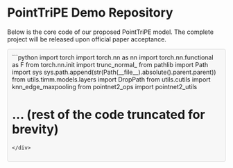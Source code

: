 # PointTriPE Demo Repository

Below is the core code of our proposed PointTriPE model. The complete project will be released upon official paper acceptance.

<div style="overflow-x:auto; padding: 10px; background-color: #f7f7f7; border: 1px solid #ddd; border-radius: 4px;">
```python
import torch
import torch.nn as nn
import torch.nn.functional as F
from torch.nn.init import trunc_normal_
from pathlib import Path
import sys
sys.path.append(str(Path(__file__).absolute().parent.parent))
from utils.timm.models.layers import DropPath
from utils.cutils import knn_edge_maxpooling
from pointnet2_ops import pointnet2_utils

# ... (rest of the code truncated for brevity)
```
</div>
